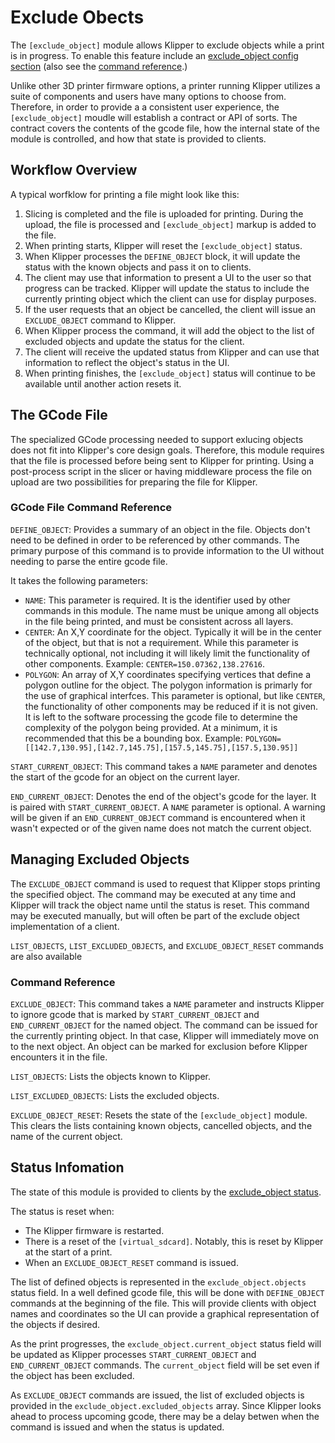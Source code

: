 # Exclude Obects

The `[exclude_object]` module allows Klipper to exclude objects while a print is in progress.
To enable this feature include an [exclude_object config section](Config_Reference.md#exclude_object)
(also see the [command reference](G-Codes.md#exclude-object).)

Unlike other 3D printer firmware options, a printer running Klipper utilizes a suite of
components and users have many options to choose from.  Therefore, in order to provide a
a consistent user experience, the `[exclude_object]` moudle will establish a contract or API
of sorts.  The contract covers the contents of the gcode file, how the internal state of the
module is controlled, and how that state is provided to clients.

## Workflow Overview
A typical worfklow for printing a file might look like this:
1. Slicing is completed and the file is uploaded for printing.  During the upload, the file
   is processed and `[exclude_object]` markup is added to the file.
1. When printing starts, Klipper will reset the `[exclude_object]` status.
1. When Klipper processes the `DEFINE_OBJECT` block, it will update the status with the known
   objects and pass it on to clients.
1. The client may use that information to present a UI to the user so that progress can be
   tracked.  Klipper will update the status to include the currently printing object which
   the client can use for display purposes.
1. If the user requests that an object be cancelled, the client will issue an `EXCLUDE_OBJECT`
   command to Klipper.
1. When Klipper process the command, it will add the object to the list of excluded objects
   and update the status for the client.
1. The client will receive the updated status from Klipper and can use that information to
   reflect the object's status in the UI.
1. When printing finishes, the `[exclude_object]` status will continue to be available until
   another action resets it.

## The GCode File
The specialized GCode processing needed to support exlucing objects does not fit into Klipper's
core design goals.  Therefore, this module requires that the file is processed before being sent
to Klipper for printing.  Using a post-process script in the slicer or having middleware process
the file on upload are two possibilities for preparing the file for Klipper.

### GCode File Command Reference
`DEFINE_OBJECT`:  Provides a summary of an object in the file.  Objects don't need to be defined
in order to be referenced by other commands.  The primary purpose of this command is to provide
information to the UI without needing to parse the entire gcode file.

It takes the following parameters:

- `NAME`: This parameter is required.  It is the identifier used by other commands in this module.
 The name must be unique among all objects in the file being printed, and must be consistent across all layers.
- `CENTER`: An X,Y coordinate for the object.  Typically it will be in the center of the object, but
   that is not a requirement.  While this parameter is technically optional, not including it will
   likely limit the functionality of other components.  Example: `CENTER=150.07362,138.27616`.
- `POLYGON`: An array of X,Y coordinates specifying vertices that define a polygon outline for the object.
   The polygon information is primarly for the use of graphical interfces.  This parameter is optional, but
   like `CENTER`, the functionality of other components may be reduced if it is not given.  It is left to the
   software processing the gcode file to determine the complexity of the polygon being provided.  At a
   minimum, it is recommended that this be a bounding box.
   Example: `POLYGON=[[142.7,130.95],[142.7,145.75],[157.5,145.75],[157.5,130.95]]`

`START_CURRENT_OBJECT`: This command takes a `NAME` parameter and denotes the start of
the gcode for an object on the current layer.

`END_CURRENT_OBJECT`:  Denotes the end of the object's gcode for the layer.  It is paired with
`START_CURRENT_OBJECT`.  A `NAME` parameter is optional.  A warning will be given if
an `END_CURRENT_OBJECT` command is encountered when it wasn't expected or of the given
name does not match the current object.

## Managing Excluded Objects
The `EXCLUDE_OBJECT` command is used to request that Klipper stops printing the specified object.
The command may be executed at any time and Klipper will track the object name until the status is
reset.  This command may be executed manually, but will often be part of the exclude object implementation
of a client.

`LIST_OBJECTS`, `LIST_EXCLUDED_OBJECTS`, and `EXCLUDE_OBJECT_RESET` commands are also available

### Command Reference
`EXCLUDE_OBJECT`: This command takes a `NAME` parameter and instructs Klipper to ignore
gcode that is marked by `START_CURRENT_OBJECT` and `END_CURRENT_OBJECT` for the named
object.  The command can be issued for the currently printing object.  In that case, Klipper will
immediately move on to the next object.  An object can be marked for exclusion before Klipper
encounters it in the file.

`LIST_OBJECTS`: Lists the objects known to Klipper.

`LIST_EXCLUDED_OBJECTS`: Lists the excluded objects.

`EXCLUDE_OBJECT_RESET`: Resets the state of the `[exclude_object]` module.  This clears the lists
containing known objects, cancelled objects, and the name of the current object.

## Status Infomation
The state of this module is provided to clients by the [exclude_object status](Status_Reference.md#exclude_object).

The status is reset when:
- The Klipper firmware is restarted.
- There is a reset of the `[virtual_sdcard]`.  Notably, this is reset by Klipper at the start of a print.
- When an `EXCLUDE_OBJECT_RESET` command is issued.

The list of defined objects is represented in the `exclude_object.objects` status field.  In a well defined
gcode file, this will be done with `DEFINE_OBJECT` commands at the beginning of the file.  This will provide
clients with object names and coordinates so the UI can provide a graphical representation of the objects if
desired.

As the print progresses, the `exclude_object.current_object` status field will be updated as Klipper processes
`START_CURRENT_OBJECT` and `END_CURRENT_OBJECT` commands.  The `current_object` field will be set even if the
object has been excluded.

As `EXCLUDE_OBJECT` commands are issued, the list of excluded objects is provided in the `exclude_object.excluded_objects`
array.  Since Klipper looks ahead to process upcoming gcode, there may be a delay betwen when the command is
issued and when the status is updated.
